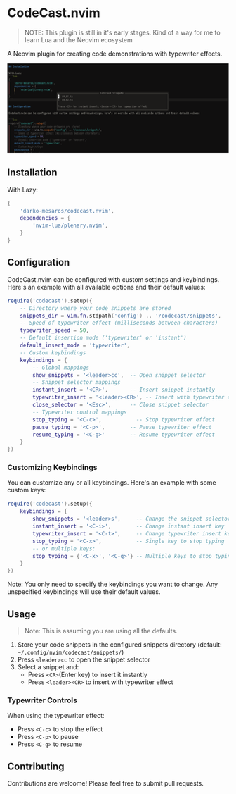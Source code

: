 # CodeCast.nvim

> NOTE: This plugin is still in it's early stages. Kind of a way for me to learn Lua and the Neovim ecosystem

A Neovim plugin for creating code demonstrations with typewriter effects.

![screenshot of the snippet selection](/img/screen.png)

## Installation

With Lazy:
```lua
{
    'darko-mesaros/codecast.nvim',
    dependencies = {
        'nvim-lua/plenary.nvim',
    }
}
```

## Configuration

CodeCast.nvim can be configured with custom settings and keybindings. Here's an example with all available options and their default values:

```lua
require('codecast').setup({
    -- Directory where your code snippets are stored
    snippets_dir = vim.fn.stdpath('config') .. '/codecast/snippets',
    -- Speed of typewriter effect (milliseconds between characters)
    typewriter_speed = 50,
    -- Default insertion mode ('typewriter' or 'instant')
    default_insert_mode = 'typewriter',
    -- Custom keybindings
    keybindings = {
        -- Global mappings
        show_snippets = '<leader>cc',  -- Open snippet selector
        -- Snippet selector mappings
        instant_insert = '<CR>',       -- Insert snippet instantly
        typewriter_insert = '<leader><CR>', -- Insert with typewriter effect
        close_selector = '<Esc>',      -- Close snippet selector
        -- Typewriter control mappings
        stop_typing = '<C-c>',           -- Stop typewriter effect
        pause_typing = '<C-p>',        -- Pause typewriter effect
        resume_typing = '<C-g>'        -- Resume typewriter effect
    }
})
```

### Customizing Keybindings

You can customize any or all keybindings. Here's an example with some custom keys:

```lua
require('codecast').setup({
    keybindings = {
        show_snippets = '<leader>s',     -- Change the snippet selector trigger
        instant_insert = '<C-i>',        -- Change instant insert key
        typewriter_insert = '<C-t>',     -- Change typewriter insert key
        stop_typing = '<C-x>',           -- Single key to stop typing
        -- or multiple keys:
        stop_typing = {'<C-x>', '<C-q>'} -- Multiple keys to stop typing
    }
})
```

Note: You only need to specify the keybindings you want to change. Any unspecified keybindings will use their default values.

## Usage

> Note: This is assuming you are using all the defaults.

1. Store your code snippets in the configured snippets directory (default: `~/.config/nvim/codecast/snippets/`)
2. Press `<leader>cc` to open the snippet selector
3. Select a snippet and:
   - Press `<CR>`(Enter key) to insert it instantly
   - Press `<leader><CR>` to insert with typewriter effect

### Typewriter Controls

When using the typewriter effect:
- Press `<C-c>` to stop the effect
- Press `<C-p>` to pause
- Press `<C-g>` to resume

## Contributing

Contributions are welcome! Please feel free to submit pull requests.
